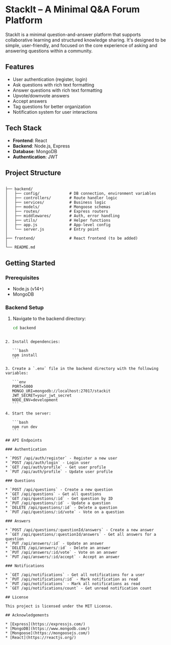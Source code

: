 
# StackIt – A Minimal Q&A Forum Platform


StackIt is a minimal question-and-answer platform that supports collaborative learning and structured knowledge sharing. It's designed to be simple, user-friendly, and focused on the core experience of asking and answering questions within a community.

## Features

- User authentication (register, login)
- Ask questions with rich text formatting
- Answer questions with rich text formatting
- Upvote/downvote answers
- Accept answers
- Tag questions for better organization
- Notification system for user interactions

## Tech Stack

- **Frontend**: React
- **Backend**: Node.js, Express
- **Database**: MongoDB
- **Authentication**: JWT

## Project Structure

```

├── backend/
│   ├── config/             # DB connection, environment variables
│   ├── controllers/        # Route handler logic
│   ├── services/           # Business logic
│   ├── models/             # Mongoose schemas
│   ├── routes/             # Express routers
│   ├── middlewares/        # Auth, error handling
│   ├── utils/              # Helper functions
│   ├── app.js              # App-level config
│   └── server.js           # Entry point
│
├── frontend/               # React frontend (to be added)
│
└── README.md

````

## Getting Started

### Prerequisites

- Node.js (v14+)
- MongoDB

### Backend Setup

1. Navigate to the backend directory:

   ```bash
   cd backend
````

2. Install dependencies:

   ```bash
   npm install
   ```

3. Create a `.env` file in the backend directory with the following variables:

   ```env
   PORT=5000
   MONGO_URI=mongodb://localhost:27017/stackit
   JWT_SECRET=your_jwt_secret
   NODE_ENV=development
   ```

4. Start the server:

   ```bash
   npm run dev
   ```

## API Endpoints

### Authentication

* `POST /api/auth/register` - Register a new user
* `POST /api/auth/login` - Login user
* `GET /api/auth/profile` - Get user profile
* `PUT /api/auth/profile` - Update user profile

### Questions

* `POST /api/questions` - Create a new question
* `GET /api/questions` - Get all questions
* `GET /api/questions/:id` - Get question by ID
* `PUT /api/questions/:id` - Update a question
* `DELETE /api/questions/:id` - Delete a question
* `PUT /api/questions/:id/vote` - Vote on a question

### Answers

* `POST /api/questions/:questionId/answers` - Create a new answer
* `GET /api/questions/:questionId/answers` - Get all answers for a question
* `PUT /api/answers/:id` - Update an answer
* `DELETE /api/answers/:id` - Delete an answer
* `PUT /api/answers/:id/vote` - Vote on an answer
* `PUT /api/answers/:id/accept` - Accept an answer

### Notifications

* `GET /api/notifications` - Get all notifications for a user
* `PUT /api/notifications/:id` - Mark notification as read
* `PUT /api/notifications` - Mark all notifications as read
* `GET /api/notifications/count` - Get unread notification count

## License

This project is licensed under the MIT License.

## Acknowledgements

* [Express](https://expressjs.com/)
* [MongoDB](https://www.mongodb.com/)
* [Mongoose](https://mongoosejs.com/)
* [React](https://reactjs.org/)


